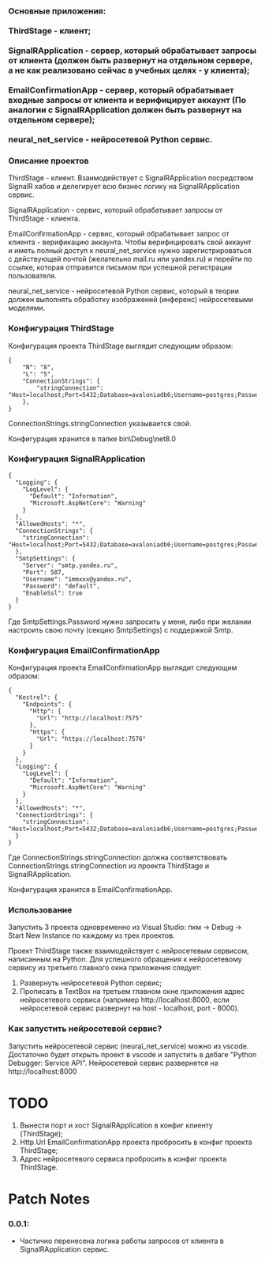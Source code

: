 ### Основные приложения:<br><br> ThirdStage - клиент;<br><br> SignalRApplication - сервер, который обрабатывает запросы от клиента (должен быть развернут на отдельном сервере, а не как реализовано сейчас в учебных целях - у клиента);<br><br> EmailConfirmationApp - сервер, который обрабатывает входные запросы от клиента и верифицирует аккаунт (По аналогии с SignalRApplication должен быть развернут на отдельном сервере);<br><br> neural_net_service - нейросетевой Python сервис.

### Описание проектов

ThirdStage - клиент. Взаимодействует с SignalRApplication посредством SignalR хабов и делегирует всю бизнес логику на SignalRApplication сервис.

SignalRApplication - сервис, который обрабатывает запросы от ThirdStage - клиента.

EmailConfirmationApp - сервис, который обрабатывает запрос от клиента - верификацию аккаунта. Чтобы верифицировать свой аккаунт и иметь полный доступ к neural_net_service нужно зарегистрироваться с действующей почтой (желательно mail.ru или yandex.ru) и перейти по ссылке, которая отправится письмом при успешной регистрации пользователя.

neural_net_service - нейросетевой Python сервис, который в теории должен выполнять обработку изображений (инференс) нейросетевыми моделями.

### Конфигурация ThirdStage

Конфигурация проекта ThirdStage выглядит следующим образом:

```
{
    "N": "8", 
    "L": "5",
    "ConnectionStrings": {
        "stringConnection": "Host=localhost;Port=5432;Database=avaloniadb6;Username=postgres;Password=default"
    },
}
```

ConnectionStrings.stringConnection указывается свой.

Конфигурация хранится в папке bin\Debug\net8.0

### Конфигурация SignalRApplication

```
{
  "Logging": {
    "LogLevel": {
      "Default": "Information",
      "Microsoft.AspNetCore": "Warning"
    }
  },
  "AllowedHosts": "*",
  "ConnectionStrings": {
    "stringConnection": "Host=localhost;Port=5432;Database=avaloniadb6;Username=postgres;Password=default"
  },
  "SmtpSettings": {
    "Server": "smtp.yandex.ru",
    "Port": 587,
    "Username": "immxxx@yandex.ru",
    "Password": "default",
    "EnableSsl": true
  }
}
```

Где SmtpSettings.Password нужно запросить у меня, либо при желании настроить свою почту (секцию SmtpSettings) с поддержкой Smtp.

### Конфигурация EmailConfirmationApp

Конфигурация проекта EmailConfirmationApp выглядит следующим образом:

```
{
  "Kestrel": {
    "Endpoints": {
      "Http": {
        "Url": "http://localhost:7575"
      },
      "Https": {
        "Url": "https://localhost:7576"
      }
    }
  },
  "Logging": {
    "LogLevel": {
      "Default": "Information",
      "Microsoft.AspNetCore": "Warning"
    }
  },
  "AllowedHosts": "*",
  "ConnectionStrings": {
    "stringConnection": "Host=localhost;Port=5432;Database=avaloniadb6;Username=postgres;Password=default"
  }
}
```

Где ConnectionStrings.stringConnection должна соответствовать ConnectionStrings.stringConnection из проекта ThirdStage и SignalRApplication.

Конфигурация хранится в EmailConfirmationApp.

### Использование

Запустить 3 проекта одновременно из Visual Studio: пкм -> Debug -> Start New Instance по каждому из трех проектов.

Проект ThirdStage также взаимодействует с нейросетевым сервисом, написанным на Python. Для успешного обращения к нейросетевому сервису из третьего главного окна приложения следует:

1. Развернуть нейросетевой Python сервис;
2. Прописать в TextBox на третьем главном окне приложения адрес нейросетевого сервиса (например http://localhost:8000, если нейросетевой сервис развернут на host - localhost, port - 8000).

### Как запустить нейросетевой сервис?

Запустить нейросетевой сервис (neural_net_service) можно из vscode. Достаточно будет открыть проект в vscode и запустить в дебаге "Python Debugger: Service API". Нейросетевой сервис развернется на http://localhost:8000

# TODO

1. Вынести порт и хост SignalRApplication в конфиг клиенту (ThirdStage);
2. Http.Url EmailConfirmationApp проекта пробросить в конфиг проекта ThirdStage;
3. Адрес нейросетевого сервиса пробросить в конфиг проекта ThirdStage. 

# Patch Notes

### 0.0.1:

- Частично перенесена логика работы запросов от клиента в SignalRApplication сервис.